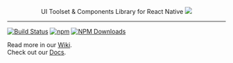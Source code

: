 <p align="center">
UI Toolset & Components Library for React Native
<img src="https://user-images.githubusercontent.com/1780255/64093084-a11b0300-cd5f-11e9-9175-a7b4d2b717a7.png"/>
</p>

---
[![Build Status](https://travis-ci.org/wix/react-native-ui-lib.svg?branch=master)](https://travis-ci.org/wix/react-native-ui-lib)
[![npm](https://img.shields.io/npm/v/react-native-ui-lib.svg)](https://www.npmjs.com/package/react-native-ui-lib)
[![NPM Downloads](https://img.shields.io/npm/dm/react-native-ui-lib.svg?style=flat)](https://www.npmjs.com/package/react-native-ui-lib)



Read more in our [Wiki](https://github.com/wix/react-native-ui-lib/wiki). <br>
Check out our [Docs](https://z448401921.github.io/react-native-ui-lib/uilib-docs/public/).

